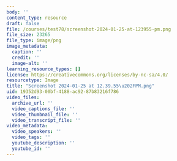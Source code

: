 ```yaml
---
body: ''
content_type: resource
draft: false
file: /courses/test78/screenshot-2024-01-25-at-123955-pm.png
file_size: 23265
file_type: image/png
image_metadata:
  caption: ''
  credit: ''
  image-alt: ''
learning_resource_types: []
license: https://creativecommons.org/licenses/by-nc-sa/4.0/
resourcetype: Image
title: "Screenshot 2024-01-25 at 12.39.55\u202FPM.png"
uid: 19352d93-00bf-4188-ac92-87b83216f786
video_files:
  archive_url: ''
  video_captions_file: ''
  video_thumbnail_file: ''
  video_transcript_file: ''
video_metadata:
  video_speakers: ''
  video_tags: ''
  youtube_description: ''
  youtube_id: ''
---
```

